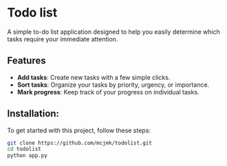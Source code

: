 # Todo list
A simple to-do list application designed to help you easily determine which tasks require your immediate attention.

## Features
- **Add tasks**: Create new tasks with a few simple clicks.
- **Sort tasks**: Organize your tasks by priority, urgency, or importance.
- **Mark progress**: Keep track of your progress on individual tasks.


## Installation:
To get started with this project, follow these steps:
```bash
git clone https://github.com/mcjmk/todolist.git
cd todolist
python app.py
``` 
